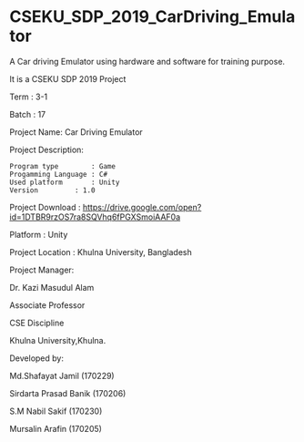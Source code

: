 # CSEKU_SDP_2019_CarDriving_Emulator
A Car driving Emulator using hardware and software for training purpose.

It is a CSEKU SDP 2019 Project

Term : 3-1

Batch : 17

Project Name: Car Driving Emulator

Project Description:

	Program type        : Game 
	Progamming Language : C#
	Used platform 	    : Unity
	Version		    : 1.0	
Project Download : https://drive.google.com/open?id=1DTBR9rzOS7ra8SQVhq6fPGXSmoiAAF0a



Platform : Unity

Project Location : Khulna University, Bangladesh


Project Manager:

Dr. Kazi Masudul Alam

Associate Professor

CSE Discipline

Khulna University,Khulna.


Developed by:

Md.Shafayat Jamil (170229) 

Sirdarta Prasad Banik (170206) 

S.M Nabil Sakif (170230) 

Mursalin Arafin (170205)
